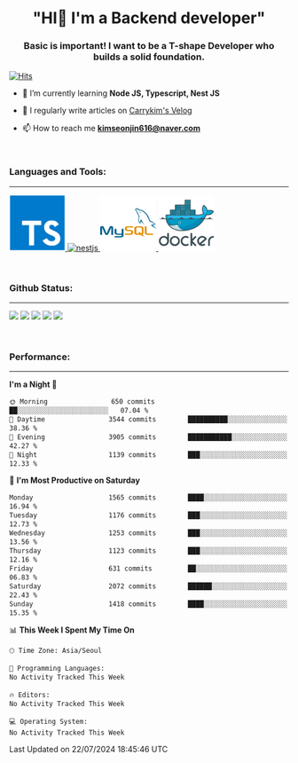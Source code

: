 <h1 align="center">"HI👋 I'm a Backend developer" </h1>
<h3 align="center">Basic is important! I want to be a T-shape Developer who builds a solid foundation.</h3>

[![Hits](https://hits.seeyoufarm.com/api/count/incr/badge.svg?url=https%3A%2F%2Fgithub.com%2Fgimseonjin&count_bg=%2318BFE5&title_bg=%23555555&icon=ko-fi.svg&icon_color=%23E7E7E7&title=hits&edge_flat=false)](https://hits.seeyoufarm.com)

- 🌱 I’m currently learning **Node JS, Typescript, Nest JS**

- 📝 I regularly write articles on [Carrykim's Velog](https://velog.io/@carrykim)

- 📫 How to reach me **kimseonjin616@naver.com**

<br/>

<h3 align="left">Languages and Tools:</h3>

***

<p align="left"> 
 <a href="https://www.typescriptlang.org/" target="_blank" rel="noreferrer"> <img src="https://raw.githubusercontent.com/devicons/devicon/master/icons/typescript/typescript-original.svg" alt="typescript" width="20%" height="20%"/> </a>
<a href="https://nestjs.com/" target="_blank" rel="noreferrer"> <img src="https://docs.nestjs.com/assets/logo-small.svg" alt="nestjs" width="20%" height="20%"/> </a> 
<a href="https://www.mysql.com/" target="_blank" rel="noreferrer"> <img src="https://raw.githubusercontent.com/devicons/devicon/master/icons/mysql/mysql-original-wordmark.svg" alt="mysql" width="20%" height="20%"/>  </a>
 <a href="https://www.docker.com/" target="_blank" rel="noreferrer"> <img src="https://raw.githubusercontent.com/devicons/devicon/master/icons/docker/docker-original-wordmark.svg" alt="docker" width="20%" height="20%"/> </a>
 </p>
</p>

<br/>

<h3 align="left">Github Status:</h3>

***

![](http://github-profile-summary-cards.vercel.app/api/cards/profile-details?username=gimseonjin&theme=nord_bright)
![](http://github-profile-summary-cards.vercel.app/api/cards/repos-per-language?username=gimseonjin&theme=nord_bright)
![](http://github-profile-summary-cards.vercel.app/api/cards/most-commit-language?username=gimseonjin&theme=nord_bright)
![](http://github-profile-summary-cards.vercel.app/api/cards/stats?username=gimseonjin&theme=nord_bright)
![](http://github-profile-summary-cards.vercel.app/api/cards/productive-time?username=gimseonjin&theme=nord_bright&utcOffset=8)


<br/>

<h3 align="left">Performance:</h3>

***

<!--START_SECTION:waka-->
**I'm a Night 🦉** 

```text
🌞 Morning                650 commits         ██░░░░░░░░░░░░░░░░░░░░░░░   07.04 % 
🌆 Daytime                3544 commits        ██████████░░░░░░░░░░░░░░░   38.36 % 
🌃 Evening                3905 commits        ███████████░░░░░░░░░░░░░░   42.27 % 
🌙 Night                  1139 commits        ███░░░░░░░░░░░░░░░░░░░░░░   12.33 % 
```
📅 **I'm Most Productive on Saturday** 

```text
Monday                   1565 commits        ████░░░░░░░░░░░░░░░░░░░░░   16.94 % 
Tuesday                  1176 commits        ███░░░░░░░░░░░░░░░░░░░░░░   12.73 % 
Wednesday                1253 commits        ███░░░░░░░░░░░░░░░░░░░░░░   13.56 % 
Thursday                 1123 commits        ███░░░░░░░░░░░░░░░░░░░░░░   12.16 % 
Friday                   631 commits         ██░░░░░░░░░░░░░░░░░░░░░░░   06.83 % 
Saturday                 2072 commits        ██████░░░░░░░░░░░░░░░░░░░   22.43 % 
Sunday                   1418 commits        ████░░░░░░░░░░░░░░░░░░░░░   15.35 % 
```


📊 **This Week I Spent My Time On** 

```text
🕑︎ Time Zone: Asia/Seoul

💬 Programming Languages: 
No Activity Tracked This Week

🔥 Editors: 
No Activity Tracked This Week

💻 Operating System: 
No Activity Tracked This Week
```


 Last Updated on 22/07/2024 18:45:46 UTC
<!--END_SECTION:waka-->

<div align="center">
  
